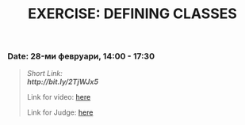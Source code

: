 <h1 align="center">EXERCISE: DEFINING CLASSES</h1>
    <br>

<h3>Date: 28-ми февруари, 14:00 - 17:30</h3>

<blockquote>
    <p>
        <i>
            Short Link: <br> 
            <b>
                http://bit.ly/2TjWJx5
            </b> 
        </i>
    </p>
    <p>
        Link for video: 
        <a href="https://www.youtube.com/watch?time_continue=2&v=hHSIlS-wEJQ&feature=emb_title">here</a>
    </p>
        <p>
        Link for Judge: 
        <a href="https://judge.softuni.bg/Contests/Compete/Index/1935#0">here</a>
    </p>
</blockquote>

